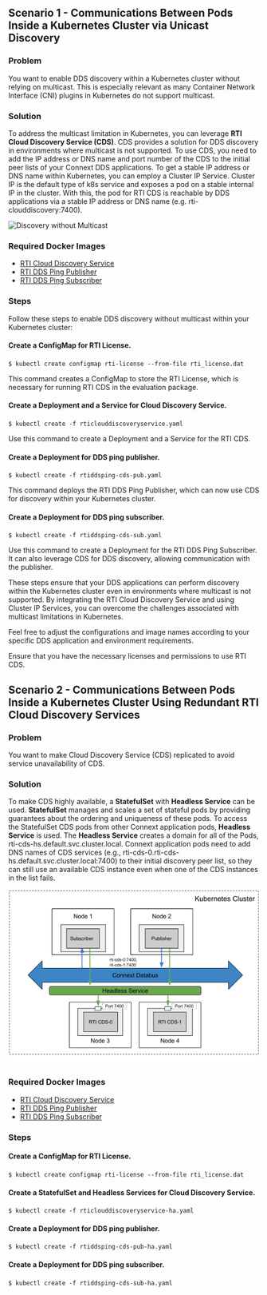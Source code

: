 ## Scenario 1 - Communications Between Pods Inside a Kubernetes Cluster via Unicast Discovery

### Problem

You want to enable DDS discovery within a Kubernetes cluster without relying on multicast. This is especially relevant as many Container Network Interface (CNI) plugins in Kubernetes do not support multicast.

### Solution

To address the multicast limitation in Kubernetes, you can leverage **RTI Cloud Discovery Service (CDS)**. CDS provides a solution for DDS discovery in environments where multicast is not supported. To use CDS, you need to add the IP address or DNS name and port number of the CDS to the initial peer lists of your Connext DDS applications. To get a stable IP address or DNS name within Kubernetes, you can employ a Cluster IP Service. Cluster IP is the default type of k8s service and exposes a pod on a stable internal IP in the cluster. With this, the pod for RTI CDS is reachable by DDS applications via a stable IP address or DNS name (e.g. rti-clouddiscovery:7400).

![Discovery without Multicast](ddsping_cds.png)

### Required Docker Images
- [RTI Cloud Discovery Service](../dockerfiles/rti_clouddiscoveryservice)
- [RTI DDS Ping Publisher](../dockerfiles/rti_ddsping_pub)
- [RTI DDS Ping Subscriber](../dockerfiles/rti_ddsping_sub)

### Steps
Follow these steps to enable DDS discovery without multicast within your Kubernetes cluster:

#### Create a ConfigMap for RTI License.
`$ kubectl create configmap rti-license --from-file rti_license.dat`

This command creates a ConfigMap to store the RTI License, which is necessary for running RTI CDS in the evaluation package.

#### Create a Deployment and a Service for Cloud Discovery Service.
`$ kubectl create -f rticlouddiscoveryservice.yaml`

Use this command to create a Deployment and a Service for the RTI CDS. 

#### Create a Deployment for DDS ping publisher.
`$ kubectl create -f rtiddsping-cds-pub.yaml`

This command deploys the RTI DDS Ping Publisher, which can now use CDS for discovery within your Kubernetes cluster.

#### Create a Deployment for DDS ping subscriber.
`$ kubectl create -f rtiddsping-cds-sub.yaml`

Use this command to create a Deployment for the RTI DDS Ping Subscriber. It can also leverage CDS for DDS discovery, allowing communication with the publisher.

These steps ensure that your DDS applications can perform discovery within the Kubernetes cluster even in environments where multicast is not supported. By integrating the RTI Cloud Discovery Service and using Cluster IP Services, you can overcome the challenges associated with multicast limitations in Kubernetes.

Feel free to adjust the configurations and image names according to your specific DDS application and environment requirements.

Ensure that you have the necessary licenses and permissions to use RTI CDS.

## Scenario 2 - Communications Between Pods Inside a Kubernetes Cluster Using Redundant RTI Cloud Discovery Services

### Problem

You want to make Cloud Discovery Service (CDS) replicated to avoid service unavailability of CDS. 

### Solution

To make CDS highly available, a **StatefulSet** with **Headless Service** can be used. **StatefulSet** manages and scales a set of stateful pods by providing guarantees about the ordering and uniqueness of these pods. To access the StatefulSet CDS pods from other Connext application pods, **Headless Service** is used. The **Headless Service** creates a domain for all of the Pods, rti-cds-hs.default.svc.cluster.local. Connext application pods need to add DNS names of CDS services (e.g., rti-cds-0.rti-cds-hs.default.svc.cluster.local:7400) to their initial discovery peer list, so they can still use an available CDS instance even when one of the CDS instances in the list fails. 

![Discovery without Multicast](cds_replicated.png)

### Required Docker Images
- [RTI Cloud Discovery Service](../dockerfiles/rti_clouddiscoveryservice)
- [RTI DDS Ping Publisher](../dockerfiles/rti_ddsping_pub)
- [RTI DDS Ping Subscriber](../dockerfiles/rti_ddsping_sub)

### Steps

#### Create a ConfigMap for RTI License.
`$ kubectl create configmap rti-license --from-file rti_license.dat`

#### Create a StatefulSet and Headless Services for Cloud Discovery Service.
`$ kubectl create -f rticlouddiscoveryservice-ha.yaml`

#### Create a Deployment for DDS ping publisher.
`$ kubectl create -f rtiddsping-cds-pub-ha.yaml`

#### Create a Deployment for DDS ping subscriber.
`$ kubectl create -f rtiddsping-cds-sub-ha.yaml`